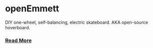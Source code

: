 openEmmett
==============
DIY  one-wheel, self-balancing, electric skateboard.
AKA open-source hoverboard.

### [Read More](https://github.com/doublejosh/emmett/wiki)
